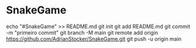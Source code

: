 # SnakeGame
echo "#SnakeGame" >> README.md 
git init 
git add README.md 
git commit -m "primeiro commit" 
git branch -M main 
git remote add origin https://github.com/AdrianStocker/SnakeGame.git
 git push -u origin main
